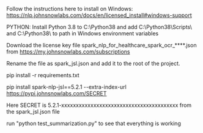 Follow the instructions here to install on Windows: 
    https://nlp.johnsnowlabs.com/docs/en/licensed_install#windows-support

PYTHON: 
    Install Python 3.8 to C:\Python38 and add C:\Python38\Scripts\ and C:\Python38\ to path in Windows environment variables

Download the license key file spark_nlp_for_healthcare_spark_ocr_****.json from https://my.johnsnowlabs.com/subscriptions 

Rename the file as spark_jsl.json and add it to the root of the project.

pip install -r requirements.txt

pip install spark-nlp-jsl==5.2.1  --extra-index-url https://pypi.johnsnowlabs.com/SECRET 
    
Here SECRET is 5.2.1-xxxxxxxxxxxxxxxxxxxxxxxxxxxxxxxxxxxxxxxx from the spark_jsl.json file

run "python test_summarization.py" to see that everything is working